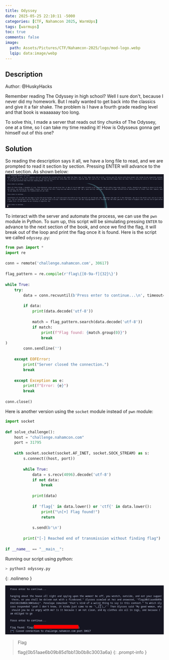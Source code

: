 ```yaml
---
title: Odyssey
date: 2025-05-25 22:10:11 -5000
categories: [CTF, Nahamcon 2025, WarmUps]
tags: [warmups]
toc: true
comments: false
image:
  path: Assets/Pictures/CTF/Nahamcon-2025/logo/mod-logo.webp
  lqip: data:image/webp
---
```



## Description
Author: @HuskyHacks

Remember reading The Odyssey in high school? Well I sure don't, because I never did my homework. But I really wanted to get back into the classics and give it a fair shake. The problem is I have a fourth grade reading level and that book is waaaaaay too long.  
  
To solve this, I made a server that reads out tiny chunks of The Odyssey, one at a time, so I can take my time reading it! How is Odysseus gonna get himself out of this one?

## Solution
So reading the description says it all, we have a long file to read, and we are prompted to read it section by section. Pressing ENTER will advance to the next section. As shown below:
![accessing-the-chal](Assets/Pictures/CTF/Nahamcon-2025/image.png)

To interact with the server and automate the process, we can use the `pwn` module in Python. 
To sum up, this script will be simulating pressing `ENTER` to advance to the next section of the book, and once we find the flag, it will break out of the loop and print the flag once it is found.
Here is the script we called `odyssey.py`:
```python
from pwn import *
import re 

conn = remote('challenge.nahamcon.com', 30617)

flag_pattern = re.compile(r'flag\{[0-9a-f]{32}\}')  

while True:
    try:
        data = conn.recvuntil(b'Press enter to continue...\n', timeout=1)  

        if data:
            print(data.decode('utf-8'))

            match = flag_pattern.search(data.decode('utf-8'))
            if match:
                print(f"Flag found: {match.group(0)}")  
                break 
)
        conn.sendline('')

    except EOFError:
        print("Server closed the connection.")
        break  

    except Exception as e:
        print(f"Error: {e}")
        break

conn.close()
```
Here is another version using the `socket` module instead of `pwn` module:
```python
import socket

def solve_challenge():
    host = "challenge.nahamcon.com"
    port = 31795

    with socket.socket(socket.AF_INET, socket.SOCK_STREAM) as s:
        s.connect((host, port))

        while True:
            data = s.recv(4096).decode('utf-8')
            if not data:
                break

            print(data)

            if 'flag{' in data.lower() or 'ctf{' in data.lower():
                print("\n[+] Flag found!")
                return

            s.send(b'\n')

        print("[-] Reached end of transmission without finding flag")

if __name__ == "__main__":
```
Running our script using python:
```bash
> python3 odyssey.py
```
{: .nolineno }

![accessing-the-chal](Assets/Pictures/CTF/Nahamcon-2025/flag.png)

> Flag
>
> flag{0b51aae6b09b85d1bb13b0b8c3003a6a} 
{: .prompt-info }




